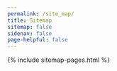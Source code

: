 ```yaml
---
permalink: /site_map/
title: Sitemap
sitemap: false
sidenav: false
page-helpful: false
---
```


{% include sitemap-pages.html %}

